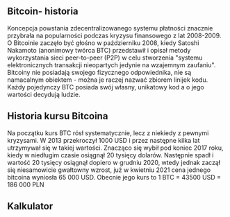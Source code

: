 ## Bitcoin- historia

Koncepcja powstania zdecentralizowanego systemu płatności znacznie przybrała na popularności podczas kryzysu finansowego z lat 2008-2009. O Bitcoinie zaczęło być głośno w październiku 2008, kiedy Satoshi Nakamoto (anonimowy twórca BTC) przedstawił i opisał metody wykorzystania sieci peer-to-peer (P2P) w celu stworzenia "systemu elektronicznych transakcji nieopartych jedynie na wzajemnym zaufaniu". Bitcoiny nie posiadają swojego fizycznego odpowiednika, nie są namacalnym obiektem - można je raczej nazwać zbiorem linijek kodu. Każdy pojedynczy BTC posiada swój własny, unikatowy kod a o jego wartości decydują ludzie.

## Historia kursu Bitcoina

Na początku kurs BTC rósł systematycznie, lecz z niekiedy z pewnymi kryzysami. W 2013 przekroczył 1000 USD i przez następne kilka lat utrzymywał się w takiej wartości. Znacząco się wybił pod koniec 2017 roku, kiedy w niedługim czasie osiągnął 20 tysięcy dolarów. Następnie spadł i wartość 20 tysięcy osiągnął dopiero w grudniu 2020, wtedy jednak zaczął się niesamowicie gwałtowny wzrost,  już w kwietniu 2021 cena jednego bitcoina wyniosła 65 000 USD. Obecnie jego kurs to 1 BTC = 43500 USD = 186 000 PLN
## Kalkulator
